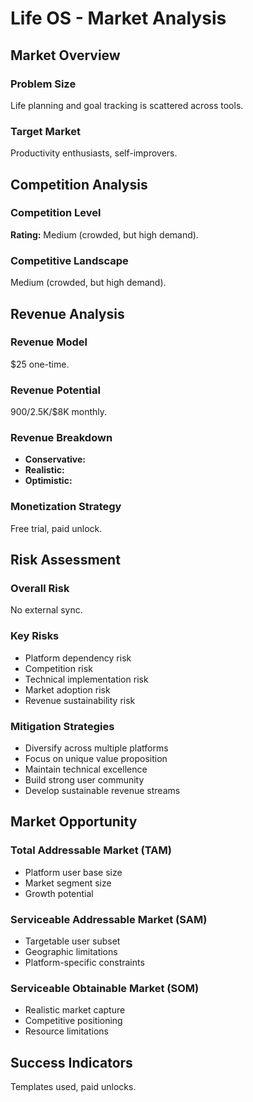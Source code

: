# Life OS - Market Analysis

## Market Overview

### Problem Size
Life planning and goal tracking is scattered across tools.

### Target Market
Productivity enthusiasts, self-improvers.

## Competition Analysis

### Competition Level
**Rating:** Medium (crowded, but high demand).

### Competitive Landscape
Medium (crowded, but high demand).

## Revenue Analysis

### Revenue Model
$25 one-time.

### Revenue Potential
$900/$2.5K/$8K monthly.

### Revenue Breakdown
- **Conservative:** 
- **Realistic:** 
- **Optimistic:** 

### Monetization Strategy
Free trial, paid unlock.

## Risk Assessment

### Overall Risk
No external sync.

### Key Risks
- Platform dependency risk
- Competition risk
- Technical implementation risk
- Market adoption risk
- Revenue sustainability risk

### Mitigation Strategies
- Diversify across multiple platforms
- Focus on unique value proposition
- Maintain technical excellence
- Build strong user community
- Develop sustainable revenue streams

## Market Opportunity

### Total Addressable Market (TAM)
- Platform user base size
- Market segment size
- Growth potential

### Serviceable Addressable Market (SAM)
- Targetable user subset
- Geographic limitations
- Platform-specific constraints

### Serviceable Obtainable Market (SOM)
- Realistic market capture
- Competitive positioning
- Resource limitations

## Success Indicators
Templates used, paid unlocks.
